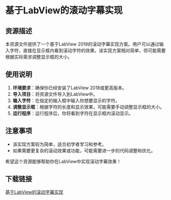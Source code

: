 # 基于LabView的滚动字幕实现

## 资源描述

本资源文件提供了一个基于LabView 2018的滚动字幕实现方案。用户可以通过输入字符，直接在显示框内看到滚动字符的效果。该实现方案相对简单，但可能需要根据实际需求调整显示框的大小。

## 使用说明

1. **环境要求**：确保你已经安装了LabView 2018或更高版本。
2. **导入项目**：将资源文件导入到LabView中。
3. **输入字符**：在指定的输入框中输入你想要显示的字符。
4. **调整显示框**：根据字符的长度和显示效果，可能需要手动调整显示框的大小。
5. **运行程序**：运行程序后，你将看到字符在显示框内滚动显示。

## 注意事项

- 该实现方案较为简单，适合初学者学习和参考。
- 如果需要更复杂的滚动效果或功能，可能需要进一步的代码调整和优化。

希望这个资源能够帮助你在LabView中实现滚动字幕效果！

## 下载链接

[基于LabView的滚动字幕实现](https://pan.quark.cn/s/baf892d6766b)
